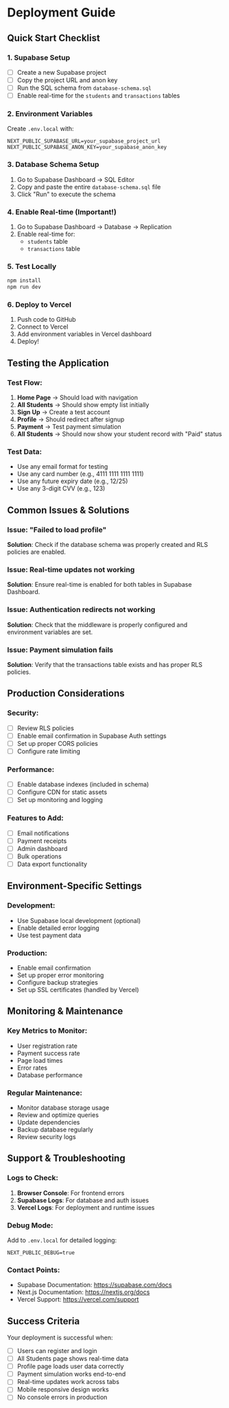 # Deployment Guide

## Quick Start Checklist

### 1. Supabase Setup
- [ ] Create a new Supabase project
- [ ] Copy the project URL and anon key
- [ ] Run the SQL schema from `database-schema.sql`
- [ ] Enable real-time for the `students` and `transactions` tables

### 2. Environment Variables
Create `.env.local` with:
```env
NEXT_PUBLIC_SUPABASE_URL=your_supabase_project_url
NEXT_PUBLIC_SUPABASE_ANON_KEY=your_supabase_anon_key
```

### 3. Database Schema Setup
1. Go to Supabase Dashboard → SQL Editor
2. Copy and paste the entire `database-schema.sql` file
3. Click "Run" to execute the schema

### 4. Enable Real-time (Important!)
1. Go to Supabase Dashboard → Database → Replication
2. Enable real-time for:
   - `students` table
   - `transactions` table

### 5. Test Locally
```bash
npm install
npm run dev
```

### 6. Deploy to Vercel
1. Push code to GitHub
2. Connect to Vercel
3. Add environment variables in Vercel dashboard
4. Deploy!

## Testing the Application

### Test Flow:
1. **Home Page** → Should load with navigation
2. **All Students** → Should show empty list initially
3. **Sign Up** → Create a test account
4. **Profile** → Should redirect after signup
5. **Payment** → Test payment simulation
6. **All Students** → Should now show your student record with "Paid" status

### Test Data:
- Use any email format for testing
- Use any card number (e.g., 4111 1111 1111 1111)
- Use any future expiry date (e.g., 12/25)
- Use any 3-digit CVV (e.g., 123)

## Common Issues & Solutions

### Issue: "Failed to load profile"
**Solution**: Check if the database schema was properly created and RLS policies are enabled.

### Issue: Real-time updates not working
**Solution**: Ensure real-time is enabled for both tables in Supabase Dashboard.

### Issue: Authentication redirects not working
**Solution**: Check that the middleware is properly configured and environment variables are set.

### Issue: Payment simulation fails
**Solution**: Verify that the transactions table exists and has proper RLS policies.

## Production Considerations

### Security:
- [ ] Review RLS policies
- [ ] Enable email confirmation in Supabase Auth settings
- [ ] Set up proper CORS policies
- [ ] Configure rate limiting

### Performance:
- [ ] Enable database indexes (included in schema)
- [ ] Configure CDN for static assets
- [ ] Set up monitoring and logging

### Features to Add:
- [ ] Email notifications
- [ ] Payment receipts
- [ ] Admin dashboard
- [ ] Bulk operations
- [ ] Data export functionality

## Environment-Specific Settings

### Development:
- Use Supabase local development (optional)
- Enable detailed error logging
- Use test payment data

### Production:
- Enable email confirmation
- Set up proper error monitoring
- Configure backup strategies
- Set up SSL certificates (handled by Vercel)

## Monitoring & Maintenance

### Key Metrics to Monitor:
- User registration rate
- Payment success rate
- Page load times
- Error rates
- Database performance

### Regular Maintenance:
- Monitor database storage usage
- Review and optimize queries
- Update dependencies
- Backup database regularly
- Review security logs

## Support & Troubleshooting

### Logs to Check:
1. **Browser Console**: For frontend errors
2. **Supabase Logs**: For database and auth issues
3. **Vercel Logs**: For deployment and runtime issues

### Debug Mode:
Add to `.env.local` for detailed logging:
```env
NEXT_PUBLIC_DEBUG=true
```

### Contact Points:
- Supabase Documentation: https://supabase.com/docs
- Next.js Documentation: https://nextjs.org/docs
- Vercel Support: https://vercel.com/support

## Success Criteria

Your deployment is successful when:
- [ ] Users can register and login
- [ ] All Students page shows real-time data
- [ ] Profile page loads user data correctly
- [ ] Payment simulation works end-to-end
- [ ] Real-time updates work across tabs
- [ ] Mobile responsive design works
- [ ] No console errors in production
